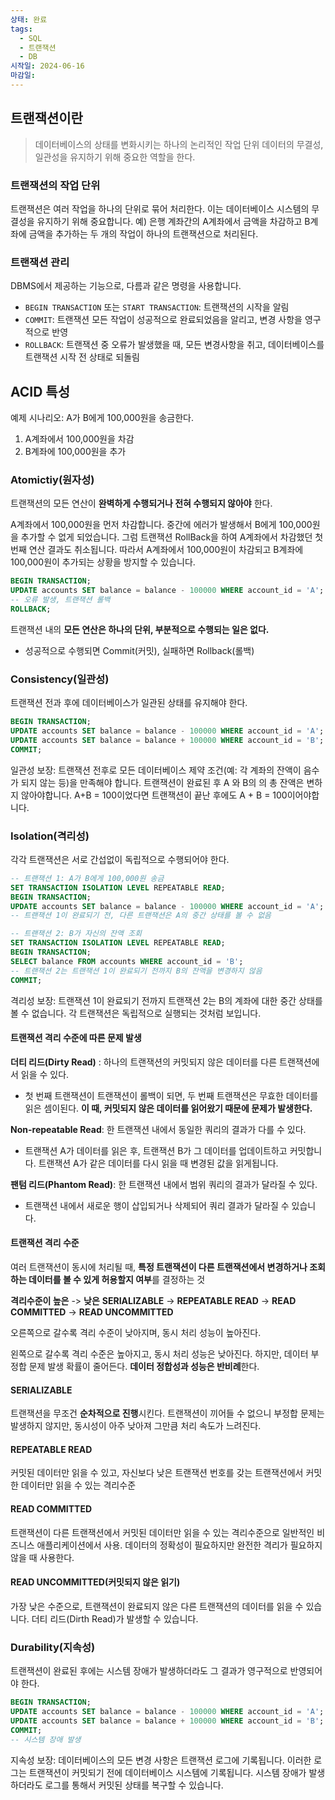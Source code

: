 ```yaml
---
상태: 완료
tags:
  - SQL
  - 트랜잭션
  - DB
시작일: 2024-06-16
마감일:
---
```

## 트랜잭션이란
> 데이터베이스의 상태를 변화시키는 하나의 논리적인 작업 단위
> 데이터의 무결성, 일관성을 유지하기 위해 중요한 역할을 한다.

### 트랜잭션의 작업 단위
트랜잭션은 여러 작업을 하나의 단위로 묶어 처리한다. 이는 데이터베이스 시스템의 무결성을 유지하기 위해 중요합니다. 예) 은행 계좌간의 A계좌에서 금액을 차감하고 B계좌에 금액을 추가하는 두 개의 작업이 하나의 트랜잭션으로 처리된다.

### 트랜잭션 관리
DBMS에서 제공하는 기능으로, 다름과 같은 명령을 사용합니다.
- `BEGIN TRANSACTION` 또는 `START TRANSACTION`: 트랜잭션의 시작을 알림
- `COMMIT`: 트랜잭션 모든 작업이 성공적으로 완료되었음을 알리고, 변경 사항을 영구적으로 반영
- `ROLLBACK`: 트랜잭션 중 오류가 발생했을 때, 모든 변경사항을 취고, 데이터베이스를 트랜잭션 시작 전 상태로 되돌림


## ACID 특성

예제 시나리오: A가 B에게 100,000원을 송금한다.
1. A계좌에서 100,000원을 차감
2. B계좌에 100,000원을 추가

### Atomictiy(원자성)
트랜잭션의 모든 연산이 **완벽하게 수행되거나 전혀 수행되지 않아야**  한다.

A계좌에서 100,000원을 먼저 차감합니다. 중간에 에러가 발생해서 B에게 100,000원을 추가할 수 없게 되었습니다. 그럼 트랜잭션 RollBack을 하여 A계좌에서 차감했던 첫번째 연산 결과도 취소됩니다. 따라서 A계좌에서 100,000원이 차감되고 B계좌에 100,000원이 추가되는 상황을 방지할 수 있습니다.
```SQL
BEGIN TRANSACTION; 
UPDATE accounts SET balance = balance - 100000 WHERE account_id = 'A'; 
-- 오류 발생, 트랜잭션 롤백 
ROLLBACK;
```

트랜잭션 내의 **모든 연산은 하나의 단위, 부분적으로 수행되는 일은 없다.**
- 성공적으로 수행되면 Commit(커밋), 실패하면 Rollback(롤백)

### Consistency(일관성)
트랜잭션 전과 후에 데이터베이스가 일관된 상태를 유지해야 한다.
```SQL
BEGIN TRANSACTION; 
UPDATE accounts SET balance = balance - 100000 WHERE account_id = 'A'; 
UPDATE accounts SET balance = balance + 100000 WHERE account_id = 'B'; 
COMMIT;
```

일관성 보장: 트랜잭션 전후로 모든 데이터베이스 제약 조건(예: 각 계좌의 잔액이 음수가 되지 않는 등)을 만족해야 합니다.  트랜잭션이 완료된 후 A 와 B의 의 총 잔액은 변하지 않아야합니다.
A+B = 100이었다면 트랜잭션이 끝난 후에도 A + B = 100이어야합니다.

### Isolation(격리성)
각각 트랜잭션은 서로 간섭없이 독립적으로 수행되어야 한다.
```SQL
-- 트랜잭션 1: A가 B에게 100,000원 송금 
SET TRANSACTION ISOLATION LEVEL REPEATABLE READ; 
BEGIN TRANSACTION; 
UPDATE accounts SET balance = balance - 100000 WHERE account_id = 'A'; 
-- 트랜잭션 1이 완료되기 전, 다른 트랜잭션은 A의 중간 상태를 볼 수 없음 

-- 트랜잭션 2: B가 자신의 잔액 조회 
SET TRANSACTION ISOLATION LEVEL REPEATABLE READ; 
BEGIN TRANSACTION; 
SELECT balance FROM accounts WHERE account_id = 'B'; 
-- 트랜잭션 2는 트랜잭션 1이 완료되기 전까지 B의 잔액을 변경하지 않음 
COMMIT;
```

격리성 보장: 트랜잭션 1이 완료되기 전까지 트랜잭션 2는 B의 계좌에 대한 중간 상태를 볼 수 없습니다. 각 트랜잭션은 독립적으로 실행되는 것처럼 보입니다.


#### 트랜잭션 격리 수준에 따른 문제 발생
**더티 리드(Dirty Read)** : 하나의 트랜잭션의 커밋되지 않은 데이터를 다른 트랜잭션에서 읽을 수 있다.
- 첫 번째 트랜잭션이 트랜잭션이 롤백이 되면, 두 번째 트랜잭션은 무효한 데이터를 읽은 셈이된다. **이 때, 커밋되지 않은 데이터를 읽어왔기 때문에 문제가 발생한다.** 


**Non-repeatable Read**: 한 트랜잭션 내에서 동일한 쿼리의 결과가 다를 수 있다.
- 트랜잭션 A가 데이터를 읽은 후, 트랜잭션 B가 그 데이터를 업데이트하고 커밋합니다. 트랜잭션 A가 같은 데이터를 다시 읽을 때 변경된 값을 읽게됩니다.


**팬텀 리드(Phantom Read)**: 한 트랜잭션 내에서 범위 쿼리의 결과가 달라질 수 있다.
- 트랜잭션 내에서 새로운 행이 삽입되거나 삭제되어 쿼리 결과가 달라질 수 있습니다.


#### 트랜잭션 격리 수준
여러 트랜잭션이 동시에 처리될 때, **특정 트랜잭션이 다른 트랜잭션에서 변경하거나 조회하는 데이터를 볼 수 있게 허용할지 여부**를 결정하는 것

**격리수준이 높은** -> **낮은**
**SERIALIZABLE**  -> **REPEATABLE READ** ->  **READ COMMITTED** -> **READ UNCOMMITTED**

오른쪽으로 갈수록 격리 수준이 낮아지며, 동시 처리 성능이 높아진다.

왼쪽으로 갈수록 격리 수준은 높아지고, 동시 처리 성능은 낮아진다. 하지만, 데이터 부정합 문제 발생 확률이 줄어든다. **데이터 정합성과 성능은 반비례**한다.


#### SERIALIZABLE
트랜잭션을 무조건 **순차적으로 진행**시킨다. 트랜잭션이 끼어들 수 없으니 부정합 문제는 발생하지 않지만, 동시성이 아주 낮아져 그만큼 처리 속도가 느려진다.

#### REPEATABLE READ 
커밋된 데이터만 읽을 수 있고, 자신보다 낮은 트랜잭션 번호를 갖는 트랜잭션에서 커밋한 데이터만 읽을 수 있는 격리수준

#### READ COMMITTED
트랜잭션이 다른 트랜잭션에서 커밋된 데이터만 읽을 수 있는 격리수준으로 일반적인 비즈니스 애플리케이션에서 사용. 데이터의 정확성이 필요하지만 완전한 격리가 필요하지 않을 때 사용한다.



#### READ UNCOMMITTED(커밋되지 않은 읽기)
가장 낮은 수준으로, 트랜잭션이 완료되지 않은 다른 트랜잭션의 데이터를 읽을 수 있습니다.  더티 리드(Dirth Read)가 발생할 수 있습니다.


### Durability(지속성)
트랜잭션이 완료된 후에는 시스템 장애가 발생하더라도 그 결과가 영구적으로 반영되어야 한다.
```SQL
BEGIN TRANSACTION; 
UPDATE accounts SET balance = balance - 100000 WHERE account_id = 'A'; 
UPDATE accounts SET balance = balance + 100000 WHERE account_id = 'B'; 
COMMIT; 
-- 시스템 장애 발생
```

지속성 보장: 데이터베이스의 모든 변경 사항은 트랜잭션 로그에 기록됩니다. 이러한 로그는 트랜잭션이 커밋되기 전에 데이터베이스 시스템에 기록됩니다. 시스템 장애가 발생하더라도 로그를 통해서 커밋된 상태를 복구할 수 있습니다.

